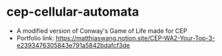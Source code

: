 # cep-cellular-automata
* A modified version of Conway's Game of Life made for CEP
* Portfolio link: https://matthiaswang.notion.site/CEP-WA2-Your-Top-3-e2393476305843e791a5842bdafcf3de
